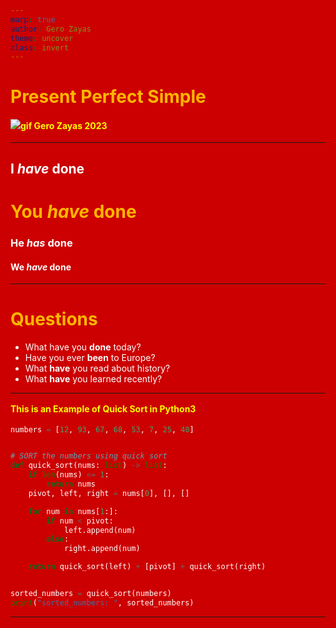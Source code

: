 ```yaml
---
marp: true
author: Gero Zayas
theme: uncover
class: invert
---
```


<style>

:root {
    background-color: #cc0000;
  font-family: Arial, sans-serif; /*default font*/
  color: white;
}

h1 {
  color: #ffb600; /*yellow*/
  text-shadow: 2px 2px 10px 0 rgba(0, 0, 0, 0.75); /*drop shadow*/
  font-size: 2em; /*larger font size*/
}

p {
  line-height: 1.6; /*adjusts spacing between lines*/
  font-weight: bold; /*makes the font bolder*/
  color: yellow; /*dark yellow*/
}

/*Add these styles to target elements with the "gold" class*/
.gold {
  background-color: #e6b400; /*goldenrod*/
  color: #333; /*dark gray*/
  border: 1px solid #999; /*medium gray border*/
}
</style>

# Present Perfect Simple
![gif](https://media.giphy.com/media/zU0LX1X7A1Nja/giphy.gif)
Gero Zayas
2023

---

## I *have* done

# You *have* done

### He *has* done

#### We *have* done

---

# Questions

- What have you **done** today?
- Have you ever **been** to Europe?
- What **have** you read about history?
- What **have** you learned recently?

---
This is an Example of **Quick Sort in Python3**
```python
numbers = [12, 93, 67, 68, 53, 7, 25, 40]


# SORT the numbers using quick sort
def quick_sort(nums: list) -> list:
    if len(nums) <= 1:
        return nums
    pivot, left, right = nums[0], [], []

    for num in nums[1:]:
        if num < pivot:
            left.append(num)
        else:
            right.append(num)

    return quick_sort(left) + [pivot] + quick_sort(right)


sorted_numbers = quick_sort(numbers)
print("sorted_numbers: ", sorted_numbers)
```

---
